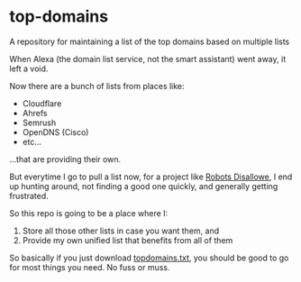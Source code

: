 # top-domains
A repository for maintaining a list of the top domains based on multiple lists

When Alexa (the domain list service, not the smart assistant) went away, it left a void.

Now there are a bunch of lists from places like:

- Cloudflare
- Ahrefs
- Semrush
- OpenDNS (Cisco)
- etc…

…that are providing their own.

But everytime I go to pull a list now, for a project like [Robots Disallowe](https://github.com/danielmiessler/RobotsDisallowed), I end up hunting around, not finding a good one quickly, and generally getting frustrated.

So this repo is going to be a place where I:

1. Store all those other lists in case you want them, and
2. Provide my own unified list that benefits from all of them

So basically if you just download [topdomains.txt](https://danielmiessler.com/), you should be good to go for most things you need. No fuss or muss.
